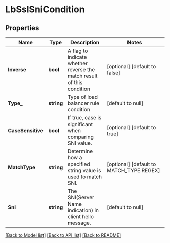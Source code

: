 # LbSslSniCondition

## Properties
Name | Type | Description | Notes
------------ | ------------- | ------------- | -------------
**Inverse** | **bool** | A flag to indicate whether reverse the match result of this condition | [optional] [default to false]
**Type_** | **string** | Type of load balancer rule condition | [default to null]
**CaseSensitive** | **bool** | If true, case is significant when comparing SNI value.  | [optional] [default to true]
**MatchType** | **string** | Determine how a specified string value is used to match SNI.  | [optional] [default to MATCH_TYPE.REGEX]
**Sni** | **string** | The SNI(Server Name indication) in client hello message.  | [default to null]

[[Back to Model list]](../README.md#documentation-for-models) [[Back to API list]](../README.md#documentation-for-api-endpoints) [[Back to README]](../README.md)

